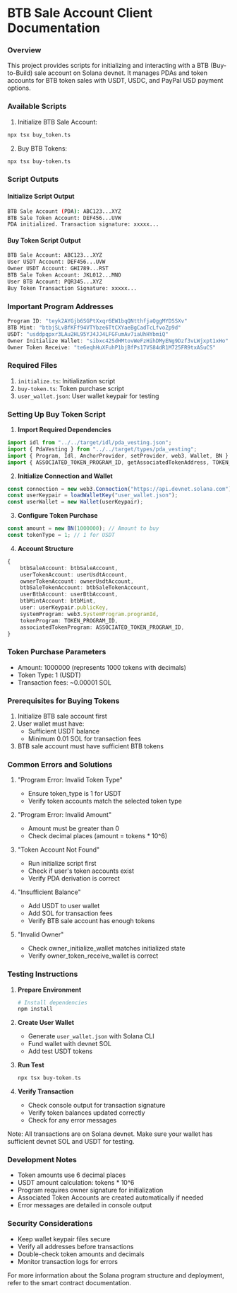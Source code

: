 # BTB Sale Account Client Documentation

### Overview
This project provides scripts for initializing and interacting with a BTB (Buy-to-Build) sale account on Solana devnet. It manages PDAs and token accounts for BTB token sales with USDT, USDC, and PayPal USD payment options.

### Available Scripts

1. Initialize BTB Sale Account:
```bash
npx tsx buy_token.ts
```

2. Buy BTB Tokens:
```bash
npx tsx buy-token.ts
```

### Script Outputs

#### Initialize Script Output
```bash
BTB Sale Account (PDA): ABC123...XYZ
BTB Sale Token Account: DEF456...UVW
PDA initialized. Transaction signature: xxxxx...
```

#### Buy Token Script Output
```bash
BTB Sale Account: ABC123...XYZ
User USDT Account: DEF456...UVW
Owner USDT Account: GHI789...RST
BTB Sale Token Account: JKL012...MNO
User BTB Account: PQR345...XYZ
Buy Token Transaction Signature: xxxxx...
```

### Important Program Addresses
```typescript
Program ID: "teyk2AYGjb6SGPtXxqr6EW1bqQNtthfjaQggMYDSSXv"
BTB Mint: "btbjSLvBfKFf94VTYbze6TtCXYaeBgCadTcLfvoZp9d"
USDT: "usddpqpxr3LAu2HL95YJ4JJ4LFGFumAv7iaUhHYbmiQ"
Owner Initialize Wallet: "sibxc42SdHMtovWeFzHihDMyENg9Dzf3vLWjxpt1xHo"
Owner Token Receive: "te6eqhHuXFuhP1bjBfPs17VS84dR1M725FR9txASuCS"
```

### Required Files
1. `initialize.ts`: Initialization script
2. `buy-token.ts`: Token purchase script
3. `user_wallet.json`: User wallet keypair for testing

### Setting Up Buy Token Script

1. **Import Required Dependencies**
```typescript
import idl from "../../target/idl/pda_vesting.json";
import { PdaVesting } from "../../target/types/pda_vesting";
import { Program, Idl, AnchorProvider, setProvider, web3, Wallet, BN } from "@coral-xyz/anchor";
import { ASSOCIATED_TOKEN_PROGRAM_ID, getAssociatedTokenAddress, TOKEN_PROGRAM_ID } from "@solana/spl-token";
```

2. **Initialize Connection and Wallet**
```typescript
const connection = new web3.Connection("https://api.devnet.solana.com");
const userKeypair = loadWalletKey("user_wallet.json");
const userWallet = new Wallet(userKeypair);
```

3. **Configure Token Purchase**
```typescript
const amount = new BN(1000000); // Amount to buy
const tokenType = 1; // 1 for USDT
```

4. **Account Structure**
```typescript
{
    btbSaleAccount: btbSaleAccount,
    userTokenAccount: userUsdtAccount,
    ownerTokenAccount: ownerUsdtAccount,
    btbSaleTokenAccount: btbSaleTokenAccount,
    userBtbAccount: userBtbAccount,
    btbMintAccount: btbMint,
    user: userKeypair.publicKey,
    systemProgram: web3.SystemProgram.programId,
    tokenProgram: TOKEN_PROGRAM_ID,
    associatedTokenProgram: ASSOCIATED_TOKEN_PROGRAM_ID,
}
```

### Token Purchase Parameters
- Amount: 1000000 (represents 1000 tokens with decimals)
- Token Type: 1 (USDT)
- Transaction fees: ~0.00001 SOL

### Prerequisites for Buying Tokens
1. Initialize BTB sale account first
2. User wallet must have:
   - Sufficient USDT balance
   - Minimum 0.01 SOL for transaction fees
3. BTB sale account must have sufficient BTB tokens

### Common Errors and Solutions

1. "Program Error: Invalid Token Type"
   - Ensure token_type is 1 for USDT
   - Verify token accounts match the selected token type

2. "Program Error: Invalid Amount"
   - Amount must be greater than 0
   - Check decimal places (amount = tokens * 10^6)

3. "Token Account Not Found"
   - Run initialize script first
   - Check if user's token accounts exist
   - Verify PDA derivation is correct

4. "Insufficient Balance"
   - Add USDT to user wallet
   - Add SOL for transaction fees
   - Verify BTB sale account has enough tokens

5. "Invalid Owner"
   - Check owner_initialize_wallet matches initialized state
   - Verify owner_token_receive_wallet is correct

### Testing Instructions

1. **Prepare Environment**
   ```bash
   # Install dependencies
   npm install
   ```

2. **Create User Wallet**
   - Generate `user_wallet.json` with Solana CLI
   - Fund wallet with devnet SOL
   - Add test USDT tokens

3. **Run Test**
   ```bash
   npx tsx buy-token.ts
   ```

4. **Verify Transaction**
   - Check console output for transaction signature
   - Verify token balances updated correctly
   - Check for any error messages

Note: All transactions are on Solana devnet. Make sure your wallet has sufficient devnet SOL and USDT for testing.

### Development Notes
- Token amounts use 6 decimal places
- USDT amount calculation: tokens * 10^6
- Program requires owner signature for initialization
- Associated Token Accounts are created automatically if needed
- Error messages are detailed in console output

### Security Considerations
- Keep wallet keypair files secure
- Verify all addresses before transactions
- Double-check token amounts and decimals
- Monitor transaction logs for errors

For more information about the Solana program structure and deployment, refer to the smart contract documentation.